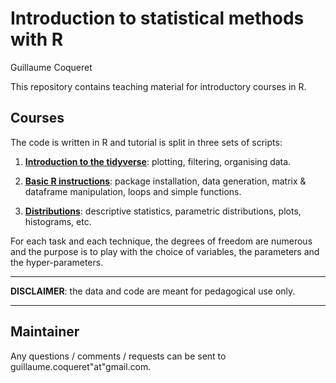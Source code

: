 Introduction to statistical methods with R
================
Guillaume Coqueret

This repository contains teaching material for introductory courses in R.


Courses
----

The code is written in R and tutorial is split in three sets of scripts:

1.  **[Introduction to the tidyverse](https://github.com/shokru/rstats/blob/master/S1_tidyverse.md)**: plotting, filtering, organising data.

2.  **[Basic R instructions](https://github.com/shokru/rstats/blob/master/S2_Basics.md)**: package installation, data generation, matrix & dataframe manipulation, loops and simple functions.

3.  **[Distributions](https://github.com/shokru/rstats/blob/master/S3_Distributions.md)**: descriptive statistics, parametric distributions, plots, histograms, etc.

For each task and each technique, the degrees of freedom are numerous and the purpose is to play with the choice of variables, the parameters and the hyper-parameters.

------------------------------------------------------------------------

**DISCLAIMER**: the data and code are meant for pedagogical use only. 

------------------------------------------------------------------------



Maintainer
----------

Any questions / comments / requests can be sent to guillaume.coqueret"at"gmail.com.

